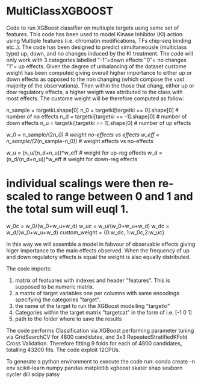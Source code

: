 # MultiClassXGBOOST

Code to run XGBoost classifier on multiuple targets using same set of features.
This code has been used to model Kinase Inhibitor (KI) action using Multiple features (i.e. chromatin modifications, TFs chip-seq binding etc..).
The code has been designed to predict simultaneousle (multiclass type) up, down, and no changes induced by the KI treatment. 
The code will only work with 3 categories labelled "-1"=down effects "0"= no changes "1"= up effects.
Given the degree of unbalancing of the dataset custome weight has been computed giving overall higher importance to either up or down effects as opposed to the non changing (which compose the vast majority of the observations). Then within the those that chang, either up or dow regulatory effects, a higher weigth was attributed to the class with most effects.
The custome weight will be therefore computed as follow:

n_sample = targetki.shape[0]
n_0 = targetki[targetki == 0].shape[0] # number of no effects
n_d = targetki[targetki == -1].shape[0] # number of down effects
n_u = targetki[targetki == 1].shape[0] # number of up effects

w_0 = n_sample/(2*n_0) # weight no-effects vs effects
w_eff = n_sample/(2*(n_sample-n_0))  # weight effects vs no-effects

w_u = (n_u/(n_d+n_u))*w_eff # weight for up-reg effects
w_d = (n_d/(n_d+n_u))*w_eff # weight for down-reg effects

# individual scalings were then re-scaled to range between 0 and 1 and the total sum will euql 1.
w_0c = w_0/(w_0+w_u+w_d)
w_uc = w_u/(w_0+w_u+w_d)
w_dc = w_d/(w_0+w_u+w_d)
custom_weight = {0:w_dc, 1:w_0c,2:w_uc}

In this way we will assemble a model in fabvour of observable effects giving higer importance to the main effects observed.
When the frequency of up and down regulatory effects is equal the weight is also equally distributed.


The code imports:

1. matrix of featuares with indexes and header "features". This is supposed to be numeric matrix.
2. a matrix of target variables one per columns with same encodings specifying the categories "target".
3. the name of the target to run the XGBoost modelling "targetki"
4. Categories within the target matrix "targetcat" in the form of i.e. [-1 0 1]
5. path to the folder where to save the results

The code performs Classification via XGBoost performing parameter tuning via GridSearchCV for 4800 candidates, and 3x3 RepeatedStratifiedKFold Cross Validation. Therefore fitting 9 folds for each of 4800 candidates, totalling 43200 fits.
The code exploit 12CPUs.


To generate a python environment to execute the code run:
conda create -n env scikit-learn numpy pandas matplotlib xgboost skater shap seaborn cycler dill scipy patsy
